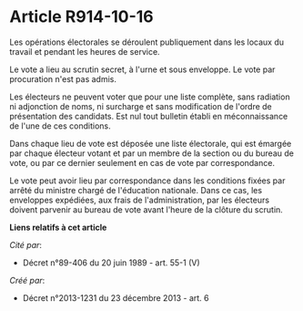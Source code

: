 # Article R914-10-16

Les opérations électorales se déroulent publiquement dans les locaux du travail et pendant les heures de service. 

Le vote a lieu au scrutin secret, à l'urne et sous enveloppe. Le vote par procuration n'est pas admis. 

Les électeurs ne peuvent voter que pour une liste complète, sans radiation ni adjonction de noms, ni surcharge et sans
modification de l'ordre de présentation des candidats. Est nul tout bulletin établi en méconnaissance de l'une de ces
conditions. 

Dans chaque lieu de vote est déposée une liste électorale, qui est émargée par chaque électeur votant et par un membre de la
section ou du bureau de vote, ou par ce dernier seulement en cas de vote par correspondance. 

Le vote peut avoir lieu par correspondance dans les conditions fixées par arrêté du ministre chargé de l'éducation nationale.
Dans ce cas, les enveloppes expédiées, aux frais de l'administration, par les électeurs doivent parvenir au bureau de vote
avant l'heure de la clôture du scrutin.

**Liens relatifs à cet article**

_Cité par_:

  - Décret n°89-406 du 20 juin 1989 - art. 55-1 (V)

_Créé par_:

  - Décret n°2013-1231 du 23 décembre 2013 - art. 6
